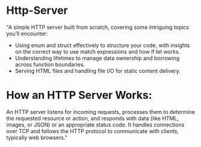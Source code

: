 # Http-Server
"A simple HTTP server built from scratch, covering some intriguing topics you’ll encounter:

- Using enum and struct effectively to structure your code, with insights on the correct way to use match expressions and how if let works.
- Understanding lifetimes to manage data ownership and borrowing across function boundaries.
- Serving HTML files and handling file I/O for static content delivery.

# How an HTTP Server Works:

  An HTTP server listens for incoming requests, processes them to determine the requested resource or action, and responds with data (like HTML, images, or JSON) or an appropriate status code. It handles connections over TCP and follows the HTTP protocol to communicate with clients, typically web browsers."



